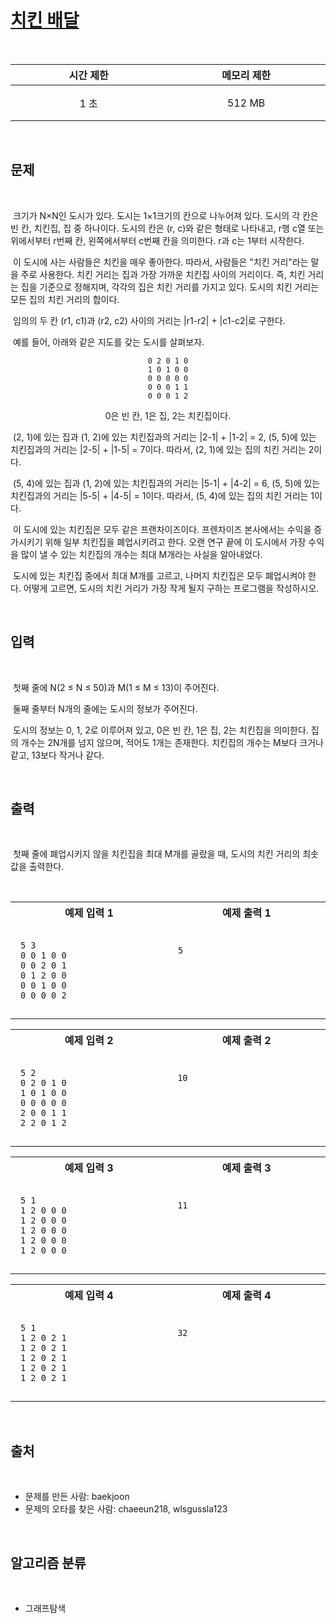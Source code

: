 # [치킨 배달](https://www.acmicpc.net/problem/15686)

<br />
<center>

| 시간 제한 | 메모리 제한 |
| :-------: | :---------: |
|   1 초    |   512 MB    |

</center>
<br />

## 문제

<br />

&nbsp;크기가 N×N인 도시가 있다. 도시는 1×1크기의 칸으로 나누어져 있다. 도시의 각 칸은 빈 칸, 치킨집, 집 중 하나이다. 도시의 칸은 (r, c)와 같은 형태로 나타내고, r행 c열 또는 위에서부터 r번째 칸, 왼쪽에서부터 c번째 칸을 의미한다. r과 c는 1부터 시작한다.

&nbsp;이 도시에 사는 사람들은 치킨을 매우 좋아한다. 따라서, 사람들은 "치킨 거리"라는 말을 주로 사용한다. 치킨 거리는 집과 가장 가까운 치킨집 사이의 거리이다. 즉, 치킨 거리는 집을 기준으로 정해지며, 각각의 집은 치킨 거리를 가지고 있다. 도시의 치킨 거리는 모든 집의 치킨 거리의 합이다.

&nbsp;임의의 두 칸 (r1, c1)과 (r2, c2) 사이의 거리는 |r1-r2| + |c1-c2|로 구한다.

&nbsp;예를 들어, 아래와 같은 지도를 갖는 도시를 살펴보자.

<center>

```
0 2 0 1 0
1 0 1 0 0
0 0 0 0 0
0 0 0 1 1
0 0 0 1 2
```

0은 빈 칸, 1은 집, 2는 치킨집이다.

</center>

&nbsp;(2, 1)에 있는 집과 (1, 2)에 있는 치킨집과의 거리는 |2-1| + |1-2| = 2, (5, 5)에 있는 치킨집과의 거리는 |2-5| + |1-5| = 7이다. 따라서, (2, 1)에 있는 집의 치킨 거리는 2이다.

&nbsp;(5, 4)에 있는 집과 (1, 2)에 있는 치킨집과의 거리는 |5-1| + |4-2| = 6, (5, 5)에 있는 치킨집과의 거리는 |5-5| + |4-5| = 1이다. 따라서, (5, 4)에 있는 집의 치킨 거리는 1이다.

&nbsp;이 도시에 있는 치킨집은 모두 같은 프랜차이즈이다. 프렌차이즈 본사에서는 수익을 증가시키기 위해 일부 치킨집을 폐업시키려고 한다. 오랜 연구 끝에 이 도시에서 가장 수익을 많이 낼 수 있는 치킨집의 개수는 최대 M개라는 사실을 알아내었다.

&nbsp;도시에 있는 치킨집 중에서 최대 M개를 고르고, 나머지 치킨집은 모두 폐업시켜야 한다. 어떻게 고르면, 도시의 치킨 거리가 가장 작게 될지 구하는 프로그램을 작성하시오.

<br />

## 입력

<br />

&nbsp;첫째 줄에 N(2 ≤ N ≤ 50)과 M(1 ≤ M ≤ 13)이 주어진다.

&nbsp;둘째 줄부터 N개의 줄에는 도시의 정보가 주어진다.

&nbsp;도시의 정보는 0, 1, 2로 이루어져 있고, 0은 빈 칸, 1은 집, 2는 치킨집을 의미한다. 집의 개수는 2N개를 넘지 않으며, 적어도 1개는 존재한다. 치킨집의 개수는 M보다 크거나 같고, 13보다 작거나 같다.

<br />

## 출력

<br />

&nbsp;첫째 줄에 폐업시키지 않을 치킨집을 최대 M개를 골랐을 때, 도시의 치킨 거리의 최솟값을 출력한다.

<br />

<center>
<style>th {width: 30vw; text-align: center;} td {padding: 1em;}</style>
<table><tr><th>예제 입력 1</th><th>예제 출력 1</th></tr><tr><td>

```
5 3
0 0 1 0 0
0 0 2 0 1
0 1 2 0 0
0 0 1 0 0
0 0 0 0 2
```

</td><td>

```
5





```

</td></tr></table>
<table><tr><th>예제 입력 2</th><th>예제 출력 2</th></tr><tr><td>

```
5 2
0 2 0 1 0
1 0 1 0 0
0 0 0 0 0
2 0 0 1 1
2 2 0 1 2
```

</td><td>

```
10





```

</td></tr></table>

<table><tr><th>예제 입력 3</th><th>예제 출력 3</th></tr><tr><td>

```
5 1
1 2 0 0 0
1 2 0 0 0
1 2 0 0 0
1 2 0 0 0
1 2 0 0 0
```

</td><td>

```
11





```

</td></tr></table>
<table><tr><th>예제 입력 4</th><th>예제 출력 4</th></tr><tr><td>

```
5 1
1 2 0 2 1
1 2 0 2 1
1 2 0 2 1
1 2 0 2 1
1 2 0 2 1
```

</td><td>

```
32





```

</td></tr></table>
</center>
<br />

## 출처

<br />

- 문제를 만든 사람: baekjoon
- 문제의 오타를 찾은 사람: chaeeun218, wlsgussla123

<br />

## 알고리즘 분류

<br />

- 그래프탐색

